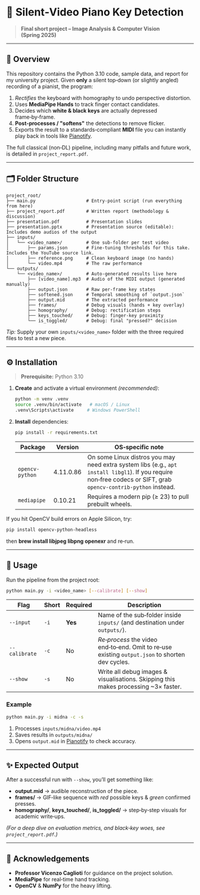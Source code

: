 # 🎹 Silent‑Video Piano Key Detection

> **Final short project – Image Analysis & Computer Vision (Spring 2025)**

---

## 📖 Overview

This repository contains the Python 3.10 code, sample data, and report for my university project.
Given **only** a silent top‑down (or slightly angled) recording of a pianist, the program:

1. *Rectifies* the keyboard with homography to undo perspective distortion.
2. Uses **MediaPipe Hands** to track finger contact candidates.
3. Decides which **white & black keys** are actually depressed frame‑by‑frame.
4. **Post‑processes / "softens"** the detections to remove flicker.
5. Exports the result to a standards‑compliant **MIDI** file you can instantly play back in tools like [Pianotify](https://pianotify.com/import-midi-file).

The full classical (non‑DL) pipeline, including many pitfalls and future work, is detailed in `project_report.pdf`.

---

## 🗂️ Folder Structure

```text
project_root/
├── main.py                   # Entry‑point script (run everything from here)
├── project_report.pdf        # Written report (methodology & discussion)
├── presentation.pdf          # Presentation slides
├── presentation.pptx         # Presentation source (editable): Includes demo audios of the output
├── inputs/
│   └── <video_name>/         # One sub‑folder per test video
│       ├── params.json       # Fine‑tuning thresholds for this take. Includes the YouTube source link.
│       ├── reference.png     # Clean keyboard image (no hands)
│       └── video.mp4         # The raw performance
└── outputs/
    └── <video_name>/         # Auto‑generated results live here
        ├── [video_name].mp3  # Audio of the MIDI output (generated manually)
        ├── output.json       # Raw per‑frame key states
        ├── softened.json     # Temporal smoothing of `output.json`
        ├── output.mid        # The extracted performance
        ├── frames/           # Debug visuals (hands + key overlay)
        ├── homography/       # Debug: rectification steps
        ├── keys_touched/     # Debug: finger‑key proximity
        └── is_toggled/       # Debug: final "pressed?" decision
```

*Tip:* Supply your own `inputs/<video_name>` folder with the three required files to test a new piece.

---

## ⚙️ Installation

> **Prerequisite:** Python 3.10

1. **Create** and activate a virtual environment *(recommended)*:

   ```bash
   python -m venv .venv
   source .venv/bin/activate   # macOS / Linux
   .venv\Scripts\activate     # Windows PowerShell
   ```
2. **Install** dependencies:

   ```bash
   pip install -r requirements.txt
   ```

   | Package         | Version   | OS‑specific note                                                                                                                                                  |
   | --------------- | --------- | ----------------------------------------------------------------------------------------------------------------------------------------------------------------- |
   | `opencv-python` | 4.11.0.86 | On some Linux distros you may need extra system libs (e.g., `apt install libgl1`).  If you require non‑free codecs or SIFT, grab `opencv-contrib-python` instead. |
   | `mediapipe`     | 0.10.21   | Requires a modern pip (≥ 23) to pull prebuilt wheels.                                                                                                             |

If you hit OpenCV build errors on Apple Silicon, try:

```bash
pip install opencv-python-headless
```

then **brew install libjpeg libpng openexr** and re‑run.

---

## 🚀 Usage

Run the pipeline from the project root:

```bash
python main.py -i <video_name> [--calibrate] [--show]
```

| Flag          | Short | Required | Description                                                                                      |
| ------------- | ----- | -------- | ------------------------------------------------------------------------------------------------ |
| `--input`     | `-i`  | **Yes**  | Name of the sub‑folder inside `inputs/` (and destination under `outputs/`).                      |
| `--calibrate` | `-c`  | No       | *Re‑process* the video end‑to‑end.  Omit to re‑use existing `output.json` to shorten dev cycles. |
| `--show`      | `-s`  | No       | Write all debug images & visualisations.  Skipping this makes processing \~3× faster.            |

### Example

```bash
python main.py -i midna -c -s
```

1. Processes `inputs/midna/video.mp4`
2. Saves results in `outputs/midna/`
3. Opens `output.mid` in [Pianotify](https://pianotify.com/import-midi-file) to check accuracy.

---

## ✨ Expected Output

After a successful run with `--show`, you’ll get something like:

* **output.mid** → audible reconstruction of the piece.
* **frames/** → GIF‑like sequence with *red* possible keys & *green* confirmed presses.
* **homography/**, **keys\_touched/**, **is\_toggled/** → step‑by‑step visuals for academic write‑ups.

*(For a deep dive on evaluation metrics, and black‑key woes, see `project_report.pdf`.)*

---

## 🙏 Acknowledgements

* **Professor Vicenzo Caglioti** for guidance on the project solution. 
* **MediaPipe** for real‑time hand tracking.
* **OpenCV** & **NumPy** for the heavy lifting.
